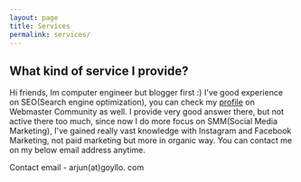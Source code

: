 ```yaml
---
layout: page
title: Services
permalink: services/
---
```


## What kind of service I provide?  ##

Hi friends, Im computer engineer but blogger first :) I've good experience on SEO(Search engine optimization), you can check my <a rel="nofollow" target="_blank" href="https://webmasters.stackexchange.com/users/58259/goyllo">profile</a> on Webmaster Community as well. I provide very good answer there, but not active there too much, since now I do more focus on SMM(Social Media Marketing), I've gained really vast knowledge with Instagram and Facebook Marketing, not paid marketing but more in organic way. You can contact me on my below email address anytime.

Contact email - arjun(at)goyllo. com
